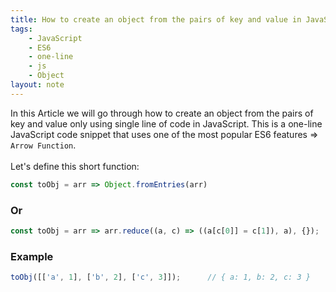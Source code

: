 ```yaml
---
title: How to create an object from the pairs of key and value in JavaScript
tags:
    - JavaScript
    - ES6
    - one-line
    - js
    - Object
layout: note
---
```




In this Article we will go through how to create an object from the pairs of key and value only using single line of code in JavaScript.
This is a one-line JavaScript code snippet that uses one of the most popular ES6 features => `Arrow Function`.
<br/>
<br/>
Let's define this short function:

```js {.wrap}
const toObj = arr => Object.fromEntries(arr)
```

### Or

```js {.wrap}
const toObj = arr => arr.reduce((a, c) => ((a[c[0]] = c[1]), a), {});
```

### Example

```js {.wrap}
toObj([['a', 1], ['b', 2], ['c', 3]]);      // { a: 1, b: 2, c: 3 }
```